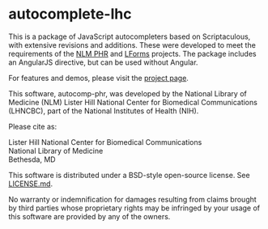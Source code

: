 # autocomplete-lhc

This is a package of JavaScript autocompleters based on Scriptaculous, with
extensive revisions and additions.  These were developed to meet the
requirements of the
[NLM PHR](https://phr-demo.nlm.nih.gov) and
[LForms](https://lforms-demo.nlm.nih.gov) projects.  The package
includes an AngularJS directive, but can be used without Angular.

For features and demos, please visit the [project
page](http://lhncbc.github.io/autocomplete-lhc/).


This software, autocomp-phr, was developed by the National Library of Medicine (NLM) Lister Hill National Center for Biomedical Communications (LHNCBC), part of the National Institutes of Health (NIH).

Please cite as:

Lister Hill National Center for Biomedical Communications  
National Library of Medicine  
Bethesda, MD  

This software is distributed under a BSD-style open-source license.  See [LICENSE.md](LICENSE.md).

No warranty or indemnification for damages resulting from claims brought by third parties whose proprietary rights may be infringed by your usage of this software are provided by any of the owners.
